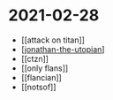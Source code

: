 # 2021-02-28

- [[attack on titan]]
- [[jonathan-the-utopian]]
- [[ctzn]]
- [[only flans]]
- [[flancian]]
- [[notsof]]

[//begin]: # "Autogenerated link references for markdown compatibility"
[jonathan-the-utopian]: ../jonathan-the-utopian "Jonathan the Utopian"
[//end]: # "Autogenerated link references"